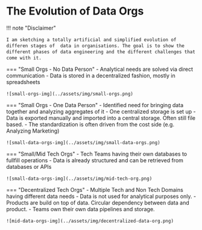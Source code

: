 # The Evolution of Data Orgs

!!! note "Disclaimer"
    
    I am sketching a totally artificial and simplified evolution of differen stages of  data in organisations. The goal is to show the different phases of data engineering and the different challenges that come with it.


=== "Small Orgs - No Data Person"
    - Analytical needs are solved via direct communication
    - Data is stored in a decentralized fashion, mostly in spreadsheets

    ![small-orgs-img](../assets/img/small-orgs.png)

=== "Small Orgs - One Data Person"
    - Identified need for bringing data together and analyzing aggregates of it
    - One centralized storage is set up
    - Data is exported manually and imported into a central storage. Often still file based.
    - The standardization is often driven from the cost side (e.g. Analyzing Marketing)

    ![small-data-orgs-img](../assets/img/small-data-orgs.png)

=== "Small/Mid Tech Orgs"
    - Tech Teams having their own databases to fullfill operations
    - Data is already structured and can be retrieved from databases or APIs

    ![small-data-orgs-img](../assets/img/mid-tech-org.png)

=== "Decentralized Tech Orgs"
    - Multiple Tech and Non Tech Domains having different data needs
    - Data is not used for analytical purposes only.
    - Products are build on top of data. Circular dependency between data and product.
    - Teams own their own data pipelines and storage.

    ![mid-data-orgs-img](../assets/img/decentralized-data-org.png)
